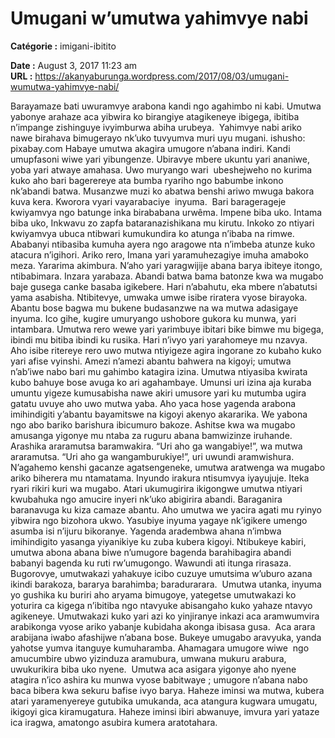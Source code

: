 # Umugani w’umutwa yahimvye nabi

**Catégorie :** imigani-ibitito

**Date :** August 3, 2017 11:23 am  
**URL :** https://akanyaburunga.wordpress.com/2017/08/03/umugani-wumutwa-yahimvye-nabi/

Barayamaze bati uwuramvye arabona kandi ngo agahimbo ni kabi. Umutwa yabonye arahaze aca yibwira ko birangiye atagikeneye ibigega, ibitiba n’impange zishinguye ivyimburwa abiha urubeya.  Yahimvye nabi ariko nawe birahava bimugerayo nk’uko tuvyumva muri uyu mugani.
ishusho: pixabay.com
Habaye umutwa akagira umugore n’abana indiri. Kandi umupfasoni wiwe yari yibungenze. Ubiravye mbere ukuntu yari ananiwe, yoba yari atwaye amahasa. Uwo muryango wari  ubeshejweho no kurima kuko aho bari bagerereye ata bumba ryariho ngo babumbe inkono nk’abandi batwa. Musanzwe muzi ko abatwa benshi ariwo mwuga bakora kuva kera.
Kworora vyari vayarabaciye  inyuma.  Bari baragerageje kwiyamvya ngo batunge inka birababana urwêma. Impene biba uko. Intama biba uko, Inkwavu zo zapfa bataranazishikana mu kirutu. Inkoko zo ntiyari kwiyamvya ubuca ntibwari kumukundira ko atunga n’ibaba na rimwe. Ababanyi ntibasiba kumuha ayera ngo aragowe nta n’imbeba atunze kuko atacura n’igihori.
Ariko rero, Imana yari yaramuhezagiye imuha amaboko meza. Yararima akimbura. N’aho yari yaragwijije abana barya ibiteye itongo, ntibabimara. Inzara yarabaza. Abandi batwa bama batonze kwa wa mugabo baje gusega canke basaba igikebere. Hari n’abahutu, eka mbere n’abatutsi yama asabisha.
Ntibitevye, umwaka umwe isibe riratera vyose birayoka. Abantu bose bagwa mu bukene budasanzwe na wa mutwa adasigaye inyuma. Ico gihe, kugire umuryango ushobore gukora ku munwa, yari intambara.
Umutwa rero wewe yari yarimbuye ibitari bike bimwe mu bigega, ibindi mu bitiba ibindi ku rusika. Hari n’ivyo yari yarahomeye mu nzavya. Aho isibe ritereye rero uwo mutwa ntiyigeze agira ingorane zo kubaho kuko yari afise vyinshi.
Amezi n’amezi abantu bahwera na kigoyi; umutwa n’ab’iwe nabo bari mu gahimbo katagira izina. Umutwa ntiyasiba kwirata kubo bahuye bose avuga ko ari agahambaye.
Umunsi uri izina aja kuraba umuntu yigeze kumusabisha nawe akiri umusore yari ku mutumba ugira gatatu uvuye aho uwo mutwa yaba. Aho yaca hose yagenda arabona imihindigiti y’abantu bayamitswe na kigoyi akenyo akararika. We yabona ngo abo bariko barishura ibicumuro bakoze. Ashitse kwa wa mugabo amusanga yigonye mu ntaba za ruguru abana bamwizinze iruhande. Arashika araramutsa baramwakira.
“Uri aho ga wangabiye!”, wa mutwa araramutsa.
“Uri aho ga wangamburukiye!”, uri uwundi aramwishura.
N’agahemo kenshi gacanze agatsengeneke, umutwa aratwenga wa mugabo ariko biherera mu ntamatama. Inyundo irakura ntisumvya iyayujuje. Iteka ryari rikiri kuri wa mugabo. Atari ukumugirira ikigongwe umutwa ntiyari kwubahuka ngo amucire inyeri nk’uko abigirira abandi.
Baraganira baranavuga ku kiza camaze abantu. Aho umutwa we yacira agati mu ryinyo yibwira ngo bizohora ukwo.
Yasubiye inyuma yagaye nk’igikere umengo asumba isi n’ijuru bikoranye. Yagenda aradembwa ahana n’imbwa imihindigito yasanga yiyanikiye ku zuba kubera kigoyi.
Ntibukeye kabiri, umutwa abona abana biwe n’umugore bagenda barahibagira abandi babanyi bagenda ku ruti rw’umugongo. Wawundi ati itunga rirasaza. Bugorovye, umutwakazi yahakuye icibo cuzuye umutsima w’uburo azana ikindi barakoza, bararya barahimba; baradurarara.  Umutwa utanka, inyuma yo gushika ku buriri aho aryama bimugoye, yategetse umutwakazi ko yoturira ca kigega n’ibitiba ngo ntavyuke abisangaho kuko yahaze ntavyo agikeneye. Umutwakazi kuko yari azi ko yinjiranye inkazi aca aramwumvira arabikonga vyose ariko yabanje kubidaha akonga ibisasa gusa.  Aca arara arabijana iwabo afashijwe n’abana bose.
Bukeye umugabo aravyuka, yanda yahotse yumva itanguye kumuharamba. Ahamagara umugore wiwe  ngo amucumbire ubwo yizinduza aramubura, umwana mukuru arabura, uwukurikira biba uko nyene.  Umutwa aca asigara yigonye aho nyene atagira n’ico ashira ku munwa vyose babitwaye ; umugore n’abana nabo baca bibera kwa sekuru bafise ivyo barya.
Haheze iminsi wa mutwa, kubera atari yaramenyereye gutubika umukanda, aca atangura kugwara umugatu, ikigoyi gica kiramugatura. Haheze iminsi ibiri abwanuye, imvura yari yataze ica iragwa, amatongo asubira kumera aratotahara.
